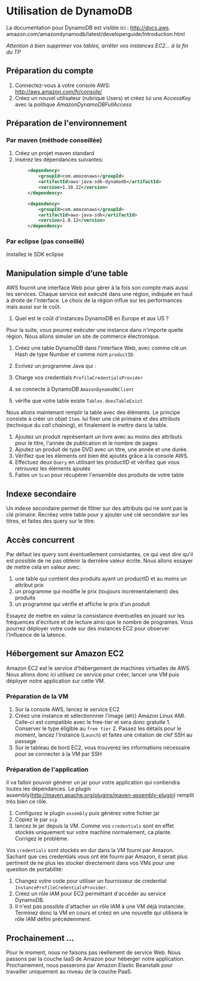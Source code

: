# Utilisation de DynamoDB

La documentation pour DynamoDB est visible ici : http://docs.aws. amazon.com/amazondynamodb/latest/developerguide/Introduction.html

_Attention à bien supprimer vos tables, arrêter vos instances EC2... à la fin du TP_

## Préparation du compte

1. Connectez-vous à votre console AWS: http://aws.amazon.com/fr/console/
2. Créez un nouvel utilisateur (rubrique Users) et créez lui une _AccessKey_ avec la politique _AmazonDynamoDBFullAccess_

## Préparation de l'environnement

### Par maven (méthode conseillée)

1. Créez un projet maven standard
2. Insérez les dépendances suivantes:

```xml
        <dependency>
            <groupId>com.amazonaws</groupId>
            <artifactId>aws-java-sdk-dynamodb</artifactId>
            <version>1.10.22</version>
        </dependency>

        <dependency>
            <groupId>com.amazonaws</groupId>
            <artifactId>aws-java-sdk</artifactId>
            <version>1.0.12</version>
        </dependency>
```

### Par eclipse (pas conseillé)

Installez le SDK eclipse


## Manipulation simple d’une table

AWS fournit une interface Web pour gérer à la fois son compte mais aussi les services. Chaque service est exécuté dans une région, indiquée 
en haut à droite de l'interface. Le choix de la région influe sur les performances mais aussi sur le coût. 

1. Quel est le coût d'instances DynamoDB en Europe et aux US ?

Pour la suite, vous pourrez exécuter une instance dans n'importe quelle région. Nous allons simuler un site de commerce électronique. 

1. Créez une table DynamoDB dans l'interface Web, avec comme clé un Hash de type Number et comme nom `productID`. 
2. Ecrivez un programme Java qui :
  
  1. Charge vos credentials `ProfileCredentialsProvider`
  2. se connecte à DynamoDB `AmazonDynamoDBClient`
  3. vérifie que votre table existe `Tables.doesTableExist`  

Nous allons maintenant remplir la table avec des éléments. Le principe consiste à créer un objet `Item`.
lui fixer une clé primaire et des attributs (technique du _call chaining_), et finalement le mettre dans la table. 

1. Ajoutez un produit représentant un livre avec au moins des attributs pour le titre, l'année de publication et le nombre de pages
2. Ajoutez un produit de type DVD avec un titre, une année et une durée. 
3. Vérifiez que les éléments ont bien été ajoutés grâce à la console AWS. 
3. Effectuez deux `Query` en utilisant les productID et vérifiez que vous retrouvez les éléments ajoutés
3. Faites un `Scan` pour récupérer l'ensemble des produits de votre table 


## Indexe secondaire

Un indexe secondaire permet de filtrer sur des attributs qui ne sont pas la clé primaire. Recréez  votre table pour y ajouter uné clé secondaire sur les titres, et faites des query sur le titre. 

## Accès concurrent
Par défaut les query sont éventuellement consistantes, ce qui veut dire qu'il est possible de ne pas obtenir la dernière valeur écrite. Nous allons essayer de mettre cela en valeur avec: 

1. une table qui contient des produits ayant un productID et au moins un attribut prix 
1. un programme qui modifie le prix (toujours incrémentalement) des produits
1. un programme qui vérifie et affiche le prix d'un produit

Essayez de mettre en valeur la consistance éventuelles en jouant sur les fréquences d'écriture et de lecture ainsi que le nombre de programes. Vous pourrez déployer votre code sur des instances EC2 pour observer l'influence de la latence.


## Hébergement sur Amazon EC2

Amazon EC2 est le service d'hébergement de machines virtuelles de AWS. Nous allons donc ici utilisez ce service pour créer, lancer une VM puis déployer notre application sur cette VM.

### Préparation de la VM
1. Sur la console AWS, lancez le service EC2
2. Créez une instance et sélectionnner l'image (`AMI`) Amazon Linux AMI. Celle-ci est compatible avec le free-tier et sera donc gratuite
        1. Conserver le type éligible au `free tier`
        2. Passez les détails pour le moment, lancez l'instance (`Launch`) et faites une création de clef SSH au passage
3. Sur le tableau de bord EC2, vous trouverez les informations nécessaire pour se connecter à la VM par SSH

### Préparation de l'application

Il va falloir pouvoir générer un jar pour votre application qui contiendra toutes les dépendances. Le plugin assembly(http://maven.apache.org/plugins/maven-assembly-plugin) remplit très bien ce rôle.

1. Configurez le plugin `assembly` puis générez votre fichier jar
2. Copiez le par `scp`
3. lancez le jar depuis la VM. Comme vos `credentials` sont en effet stockés uniquement sur votre machine normalement, ca plante. Corrigez le problème.


Vos `credentials` sont stockés en dur dans la VM fourni par Amazon. Sachant que ces credentials vous ont été fourni par Amazon, il serait plus pertinent de ne plus les stocker directement dans vos VMs pour une question de portabilité:

1. Changez votre code pour utiliser un fournisseur de credential `InstanceProfileCredentialsProvider`.
2. Créez un rôle IAM pour EC2 permettant d'accéder au service DynamoDB.
3. Il n'est pas possible d'attacher un rôle IAM à une VM déjà instanciée. Terminez donc la VM en cours et créez en une nouvelle qui utilisera le rôle IAM défini précédemment.

## Prochainement ...

Pour le moment, nous ne faisons pas réellement de service Web. Nous passons par la couche IaaS de Amazon pour héberger notre application. Prochainement, nous passerons par Amazon Elastic Beanstalk pour travailler uniquement au niveau de la couche PaaS.

